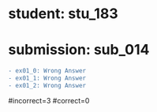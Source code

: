 # student: stu_183
# submission: sub_014

```diff
- ex01_0: Wrong Answer
- ex01_1: Wrong Answer
- ex01_2: Wrong Answer
```
#incorrect=3
#correct=0
